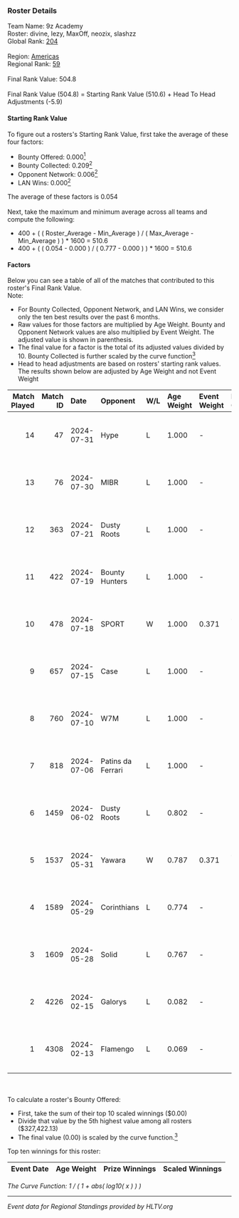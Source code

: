 ### Roster Details<br />
Team Name: 9z Academy<br />
Roster: divine, lezy, MaxOff, neozix, slashzz<br />
Global Rank: [204](../standings_global.md)<br />
<br />
Region: [Americas]( ../standings_americas.md)<br />
Regional Rank: [59]( ../standings_americas.md)<br />
<br />
Final Rank Value:  504.8<br />
<br />
Final Rank Value (504.8) = Starting Rank Value (510.6) + Head To Head Adjustments (-5.9)<br />

#### Starting Rank Value<br />
To figure out a rosters's Starting Rank Value, first take the average of these four factors:<br />
- Bounty Offered: 0.000[<sup>1</sup>](#table2)
- Bounty Collected: 0.209[<sup>2</sup>](#table1)
- Opponent Network: 0.006[<sup>2</sup>](#table1)
- LAN Wins: 0.000[<sup>2</sup>](#table1)

The average of these factors is 0.054<br />
<br />
Next, take the maximum and minimum average across all teams and compute the following:<br />
- 400 + ( ( Roster_Average - Min_Average ) / ( Max_Average - Min_Average ) ) * 1600 = 510.6
- 400 + ( ( 0.054 - 0.000 ) / ( 0.777 - 0.000 ) ) * 1600 = 510.6


#### Factors<br />
Below you can see a table of all of the matches that contributed to this roster's Final Rank Value.<br />
Note:<br />

- For Bounty Collected, Opponent Network, and LAN Wins, we consider only the ten best results over the past 6 months.
- Raw values for those factors are multiplied by Age Weight. Bounty and Opponent Network values are also multiplied by Event Weight. The adjusted value is shown in parenthesis.
- The final value for a factor is the total of its adjusted values divided by 10. Bounty Collected is further scaled by the curve function[<sup>3</sup>](#curveFunction)
- Head to head adjustments are based on rosters' starting rank values. The results shown below are adjusted by Age Weight and not Event Weight
<span id="table1"></span><br />


| Match Played | Match ID | Date       | Opponent          | W/L | Age Weight | Event Weight | Bounty Collected | Opponent Network | LAN Wins  | H2H Adj. | Roster                                |
| -: | -: | :- | :- | :- | :- | :- | :- | :- | :- | -: | :- |
|           14 |       47 | 2024-07-31 | Hype              | L   | 1.000      | -            | -                | -                | -         |    -3.22 | divine, lezy, MaxOff, neozix, slashzz |
|           13 |       76 | 2024-07-30 | MIBR              | L   | 1.000      | -            | -                | -                | -         |    -0.35 | divine, lezy, MaxOff, neozix, slashzz |
|           12 |      363 | 2024-07-21 | Dusty Roots       | L   | 1.000      | -            | -                | -                | -         |    -5.48 | divine, lezy, MaxOff, neozix, slashzz |
|           11 |      422 | 2024-07-19 | Bounty Hunters    | L   | 1.000      | -            | -                | -                | -         |    -2.40 | divine, lezy, MaxOff, neozix, slashzz |
|           10 |      478 | 2024-07-18 | SPORT             | W   | 1.000      | 0.371        | 0.005 (0.002)    | 0.113 (0.042)    | 0 (0.000) |    23.80 | divine, lezy, MaxOff, neozix, slashzz |
|            9 |      657 | 2024-07-15 | Case              | L   | 1.000      | -            | -                | -                | -         |    -2.70 | divine, lezy, MaxOff, neozix, slashzz |
|            8 |      760 | 2024-07-10 | W7M               | L   | 1.000      | -            | -                | -                | -         |    -4.61 | divine, lezy, MaxOff, neozix, slashzz |
|            7 |      818 | 2024-07-06 | Patins da Ferrari | L   | 1.000      | -            | -                | -                | -         |    -4.02 | divine, lezy, MaxOff, neozix, slashzz |
|            6 |     1459 | 2024-06-02 | Dusty Roots       | L   | 0.802      | -            | -                | -                | -         |    -3.32 | divine, lezy, MaxOff, neozix, slashzz |
|            5 |     1537 | 2024-05-31 | Yawara            | W   | 0.787      | 0.371        | 0.000 (0.000)    | 0.049 (0.014)    | 0 (0.000) |    12.34 | divine, lezy, MaxOff, neozix, slashzz |
|            4 |     1589 | 2024-05-29 | Corinthians       | L   | 0.774      | -            | -                | -                | -         |   -12.09 | divine, lezy, MaxOff, neozix, slashzz |
|            3 |     1609 | 2024-05-28 | Solid             | L   | 0.767      | -            | -                | -                | -         |    -2.44 | divine, lezy, MaxOff, neozix, slashzz |
|            2 |     4226 | 2024-02-15 | Galorys           | L   | 0.082      | -            | -                | -                | -         |    -0.25 | divine, MaxOff, neozix, slashzz, wait |
|            1 |     4308 | 2024-02-13 | Flamengo          | L   | 0.069      | -            | -                | -                | -         |    -1.13 | divine, MaxOff, neozix, slashzz, wait |

<br />
<span id="table2"></span><br />
To calculate a roster's Bounty Offered:<br />

- First, take the sum of their top 10 scaled winnings ($0.00)
- Divide that value by the 5th highest value among all rosters ($327,422.13)
- The final value (0.00) is scaled by the curve function.[<sup>3</sup>](#curveFunction)

Top ten winnings for this roster:<br />

| Event Date | Age Weight | Prize Winnings | Scaled Winnings |
| :- | -: | :- | :- |


<span id="curveFunction"></span>_The Curve Function: 1 / ( 1 + abs( log10( x ) ) )_<br />

---
_Event data for Regional Standings provided by HLTV.org_<br />
